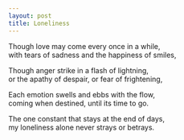 ```yaml
---
layout: post
title: Loneliness
---
```


Though love may come every once in a while,  
with tears of sadness and the happiness of smiles,

Though anger strike in a flash of lightning,  
or the apathy of despair, or fear of frightening,

Each emotion swells and ebbs with the flow,  
coming when destined, until its time to go.

The one constant that stays at the end of days,  
my loneliness alone never strays or betrays.
